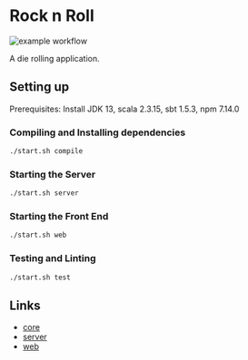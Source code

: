 # Rock n Roll
![example workflow](https://github.com/ruixuantan/rocknroll/actions/workflows/ci.yml/badge.svg)

A die rolling application.

## Setting up
Prerequisites: Install
JDK 13,
scala 2.3.15,
sbt 1.5.3,
npm 7.14.0

### Compiling and Installing dependencies
```sh
./start.sh compile
```

### Starting the Server
```sh
./start.sh server
```

### Starting the Front End
```sh
./start.sh web
```

### Testing and Linting
```sh
./start.sh test
```

## Links
* [core](rocknroll-core/README.md)
* [server](rocknroll-server/README.md)
* [web](rocknroll-web/README.md)